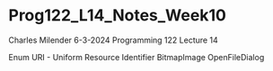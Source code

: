 # Prog122_L14_Notes_Week10
Charles Milender
6-3-2024
Programming 122
Lecture 14

Enum
URI - Uniform Resource Identifier
BitmapImage
OpenFileDialog